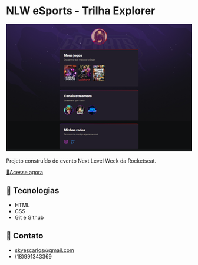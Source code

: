 # NLW eSports - Trilha Explorer

![preview](github.png)

Projeto construído do evento Next Level Week da Rocketseat.

[🔗Acesse agora](https://carlosvize.github.io/NLW-esports-explorer/)

## 🧰 Tecnologias

- HTML
- CSS
- Git e Github

## 📱 Contato

- skyescarlos@gmail.com
- (18)991343369
